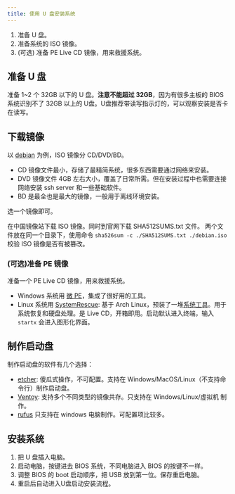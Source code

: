 ```yaml
---
title: 使用 U 盘安装系统
---
```



1. 准备 U 盘。
2. 准备系统的 ISO 镜像。
3. (可选) 准备 PE Live CD 镜像，用来救援系统。

## 准备 U 盘

准备 1~2 个 32GB 以下的 U 盘。**注意不能超过 32GB**，因为有很多主板的 BIOS 系统识别不了 32GB 以上的 U盘。U盘推荐带读写指示灯的，可以观察安装是否卡在读写。

## 下载镜像

以 [debian](https://www.debian.org/CD/http-ftp/) 为例，ISO 镜像分 CD/DVD/BD。

- CD 镜像文件最小，存储了最精简系统，很多东西需要通过网络来安装。
- DVD 镜像文件 4GB 左右大小，覆盖了日常所需。但在安装过程中也需要连接网络安装 ssh server 和一些基础软件。
- BD 是最全也是最大的镜像，一般用于离线环境安装。

选一个镜像即可。

在中国镜像站下载 ISO 镜像。同时到官网下载 SHA512SUMS.txt 文件。
两个文件放在同一个目录下，使用命令 `sha526sum -c ./SHA512SUMS.txt ./debian.iso` 校验 ISO 镜像是否有被篡改。

### (可选)准备 PE 镜像

准备一个 PE Live CD 镜像，用来救援系统。

- Windows 系统用 [微 PE](https://www.wepe.com.cn/)，集成了很好用的工具。
- Linux 系统用 [SystemRescue](https://www.system-rescue.org/): 基于 Arch Linux，预装了一堆[系统工具](https://www.system-rescue.org/System-tools/)。用于系统恢复和硬盘处理。是 Live CD，开箱即用。启动默认进入终端，输入 `startx` 会进入图形化界面。

## 制作启动盘

制作启动盘的软件有几个选择：

- [etcher](https://github.com/balena-io/etcher): 傻瓜式操作，不可配置。支持在 Windows/MacOS/Linux（不支持命令行）制作启动盘。
- [Ventoy](https://github.com/ventoy/Ventoy): 支持多个不同类型的镜像共存。只支持在 Windows/Linux/虚拟机 制作。
- [rufus](https://github.com/pbatard/rufus) 只支持在 windows 电脑制作。可配置项比较多。

## 安装系统

1. 把 U 盘插入电脑。
2. 启动电脑，按键进去 BIOS 系统，不同电脑进入 BIOS 的按键不一样。
3. 调整 BIOS 的 boot 启动顺序，把 USB 放到第一位。保存重启电脑。
4. 重启后自动进入U盘启动安装流程。
